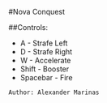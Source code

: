 #Nova Conquest

##Controls:
 * A - Strafe Left
 * D - Strafe Right
 * W - Accelerate
 * Shift - Booster
 * Spacebar - Fire  
 
`Author: Alexander Marinas`